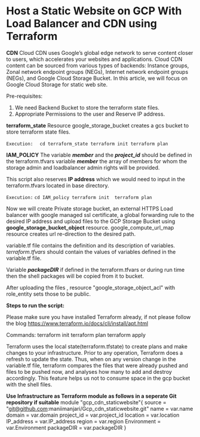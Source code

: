 # Host a Static Website on GCP With Load Balancer and CDN using Terraform

**CDN**
Cloud CDN uses Google’s global edge network to serve content closer to users, which accelerates your websites and applications. Cloud CDN content can be sourced from various types of backends: Instance groups, Zonal network endpoint groups (NEGs), Internet network endpoint groups (NEGs), and Google Cloud Storage Bucket. In this article, we will focus on Google Cloud Storage for static web site. 

Pre-requisites:
1. We need Backend Bucket to store the terraform state files.
2. Appropriate Permissions to the user and Reserve IP address.

**terraform_state**
Resource google_storage_bucket creates a gcs bucket to store terraform state files.

`Execution:  `
    `cd terraform_state
    terraform init
    terraform plan`

**IAM_POLICY**
The variable _**member**_ and the _**project_id**_ should be defined in the terraform.tfvars 
variable  _**member**_  the array of members for whom the storage admin and loadbalancer admin rights will be provided.

This script also reserves **IP address** which we would need to input in the terraform.tfvars located in base directory. 

`Execution:`
 `cd IAM_policy
 terraform init 
 terraform plan`

Now we will create Private storage bucket, an external HTTPS Load balancer with google managed ssl certificate, a global forwarding rule to the desired IP address and upload files to the GCP Storage Bucket using **google_storage_bucket_object** resource.
google_compute_url_map resource creates url re-direction to the desired path.

variable.tf file contains the definition and its description of variables. _terraform.tfvars_ should contain the values of variables defined in the variable.tf file.  

Variable _**packageDIR**_ if defined in the terraform.tfvars or during run time then the shell packages will be copied from it to bucket.

After uploading the files , resource "google_storage_object_acl" with role_entity sets those to be public. 

**Steps to run the script:**

Please make sure  you have installed Terraform already, if not please follow the blog https://www.terraform.io/docs/cli/install/apt.html

Commands:
    terraform init <to initialise and load required plugins.>
    terraform plan <to display the execution plan.>
    terraform apply <execute the pre-determined set of actions generated by a terraform plan.>
 
Terraform uses the local state(terraform.tfstate) to create plans and make changes to your infrastructure. Prior to any operation, Terraform does a refresh to update the state.
Thus, when on any version change in the variable.tf file, terraform compares the files that were already pushed and files to be pushed now, and analyses how many to add and destroy accordingly.
This feature helps us not to consume space in the gcp bucket with the shell files.


**Use Infrastructure as Terraform module as follows in a seperate Git repository if suitable**
module "gcp_cdn_staticwebsite"{
source = "git@github.com:maniimanjari/Gcp_cdn_staticwebsite.git"
name = var.name
domain = var.domain
project_id = var.project_id
location = var.location
IP_address = var.IP_address
region = var.region
Environment = var.Environment
packageDIR = var.packageDIR
}
